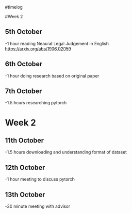 #timelog 

#Week 2 

## 5th October
-1 hour reading Neaural Legal Judgement in English https://arxiv.org/abs/1906.02059

## 6th October
-1 hour doing research based on original paper

## 7th October
-1.5 hours researching pytorch

# Week 2

## 11th October
-1.5 hours downloading and understanding format of dataset

## 12th October
-1 hour meeting to discuss pytorch

## 13th October
-30 minute meeting with advisor
